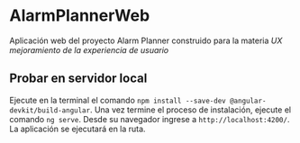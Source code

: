 # AlarmPlannerWeb

Aplicación web del proyecto Alarm Planner construido para la materia _UX mejoramiento de la experiencia de usuario_
## Probar en servidor local

Ejecute en la terminal el comando `npm install --save-dev @angular-devkit/build-angular`. Una vez termine el proceso de instalación, ejecute el comando `ng serve`.  Desde su navegador ingrese a `http://localhost:4200/`. La aplicación se ejecutará en la ruta.


